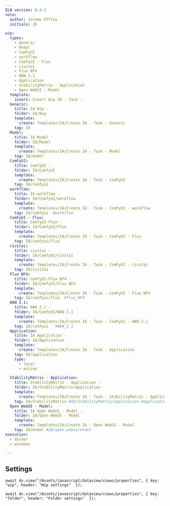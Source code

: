 ```yaml
---
ELN version: 0.4.2
note:
  author: Jerome Offroy
  initials: JO

wip:
  types:
    - Generic
    - Model
    - ComFyUI
    - workflow
    - ComFyUI - Flux
    - civitai
    - Flux NF4
    - WAN 2.1
    - Application
    - StabilityMatrix - Application
    - Open WebUI - Model
  template:
    insert: Insert Wip IA - Task -
  Generic:
    title: IA Wip -
    folder: IA/Wip
    template:
      create: Templates/IA/Create IA - Task - Generic
    tag: IA
  Model:
    title: IA Model -
    folder: IA/Model
    template:
      create: Templates/IA/Create IA - Task - Model
    tag: IA/model
  ComFyUI:
    title: ComfyUI -
    folder: IA/ComfyUI
    template:
      create: Templates/IA/Create IA - Task - ComFyUI
    tag: IA/comfyui
  workflow:
    title: IA workflow -
    folder: IA/ComfyUI/workflow
    template:
      create: Templates/IA/Create IA - Task - ComFyUI - workflow
    tag: IA/comfyui  #workflow
  ComFyUI - Flux:
    title: ComfyUI-Flux -
    folder: IA/ComfyUI/Flux
    template:
      create: Templates/IA/Create IA - Task - ComFyUI - Flux
    tag: IA/comfyui/flux
  civitai:
    title: civitai -
    folder: IA/ComfyUI/civitai
    template:
      create: Templates/IA/Create IA - Task - ComFyUI - civitai
    tag: IA/civitai
  Flux NF4:
    title: ComfyUI-Flux NF4 -
    folder: IA/ComfyUI/Flux NF4
    template:
      create: Templates/IA/Create IA - Task - ComFyUI - Flux NF4
    tag: IA/comfyui/flux  #flux_NF4
  WAN 2.1:
    title: WAN 2.1 -
    folder: IA/ComfyUI/WAN 2.1
    template:
      create: Templates/IA/Create IA - Task - ComFyUI - WAN 2.1
    tag: IA/comfyui   #WAN_2_1
  Application:
    title: IA Application -
    folder: IA/Application
    template:
      create: Templates/IA/Create IA - Task - Application
    tag: IA/application
    type:
      - local
      - online

  StabilityMatrix - Application:
    title: StabilityMatrix - Application -
    folder: IA/StabilityMatrix/Application
    template:
      create: Templates/IA/Create IA - Task - StabilityMatrix - Application
    tag: IA/StabilityMatrix #IA/StabilityMatrix/application #application
  Open WebUI - Model:
    title: IA Open WebUI - Model - 
    folder: IA/Open WebUI - Model
    template:
      create: Templates/IA/Create IA - Open WebUI - Model
    tag: IA/model #IA/open_webui/model
execution:
  - docker
  - windows

---
```


## Settings

```dataviewjs
await dv.view("/Assets/javascript/dataview/views/properties", { key: "wip", header: "Wip settings"  });
```

```dataviewjs
await dv.view("/Assets/javascript/dataview/views/properties", { key: "folder", header: "Folder settings"  });
```
